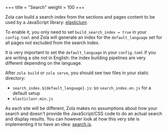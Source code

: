 +++
title = "Search"
weight = 100
+++

Zola can build a search index from the sections and pages content to
be used by a JavaScript library: [elasticlunr](http://elasticlunr.com/).

To enable it, you only need to set `build_search_index = true` in your `config.toml` and Zola will
generate an index for the `default_language` set for all pages not excluded from the search index.

It is very important to set the `default_language` in your `config.toml` if you are writing a site not in
English: the index building pipelines are very different depending on the language.

After `zola build` or `zola serve`, you should see two files in your static directory:

- `search_index.${default_language}.js`: so `search_index.en.js` for a default setup
- `elasticlunr.min.js`

As each site will be different, Zola makes no assumptions about how your search and doesn't provide
the JavaScript/CSS code to do an actual search and display results. You can however look at how this very site
is implementing it to have an idea: [search.js](https://github.com/getzola/zola/tree/master/docs/static/search.js).

